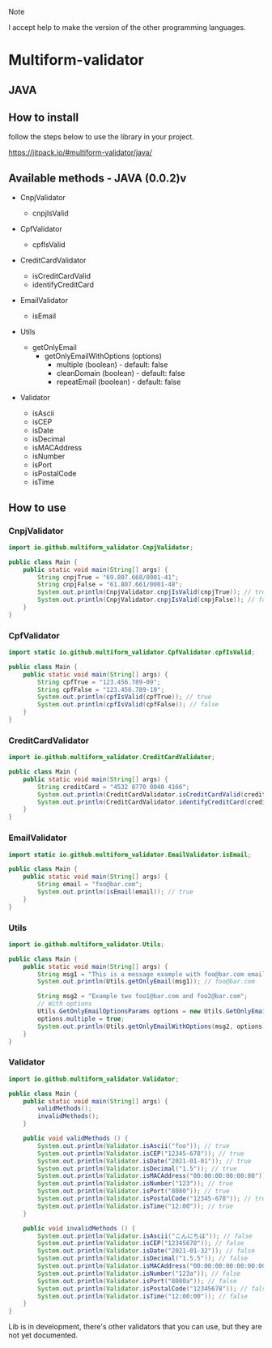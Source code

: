 > [!NOTE]
> I accept help to make the version of the other programming languages.

# Multiform-validator

## JAVA

## How to install

follow the steps below to use the library in your project.

https://jitpack.io/#multiform-validator/java/

## Available methods - JAVA (0.0.2)v

- CnpjValidator
  - cnpjIsValid

- CpfValidator
  - cpfIsValid

- CreditCardValidator
  - isCreditCardValid
  - identifyCreditCard

- EmailValidator
  - isEmail

- Utils
  - getOnlyEmail
    - getOnlyEmailWithOptions (options)
      - multiple (boolean) - default: false
      - cleanDomain (boolean) - default: false
      - repeatEmail (boolean) - default: false

- Validator
  - isAscii
  - isCEP
  - isDate
  - isDecimal
  - isMACAddress
  - isNumber
  - isPort
  - isPostalCode
  - isTime


## How to use

### CnpjValidator
```java
import io.github.multiform_validator.CnpjValidator;

public class Main {
    public static void main(String[] args) {
        String cnpjTrue = "69.807.668/0001-41";
        String cnpjFalse = "61.807.661/0001-48";
        System.out.println(CnpjValidator.cnpjIsValid(cnpjTrue)); // true
        System.out.println(CnpjValidator.cnpjIsValid(cnpjFalse)); // false
    }
}
```

### CpfValidator
```java
import static io.github.multiform_validator.CpfValidator.cpfIsValid;

public class Main {
    public static void main(String[] args) {
        String cpfTrue = "123.456.789-09";
        String cpfFalse = "123.456.789-10";
        System.out.println(cpfIsValid(cpfTrue)); // true
        System.out.println(cpfIsValid(cpfFalse)); // false
    }
}
```

### CreditCardValidator
```java
import io.github.multiform_validator.CreditCardValidator;

public class Main {
    public static void main(String[] args) {
        String creditCard = "4532 8770 0040 4166";
        System.out.println(CreditCardValidator.isCreditCardValid(creditCard)); // true
        System.out.println(CreditCardValidator.identifyCreditCard(creditCard)); // Visa
    }
}
```

### EmailValidator
```java
import static io.github.multiform_validator.EmailValidator.isEmail;

public class Main {
    public static void main(String[] args) {
        String email = "foo@bar.com";
        System.out.println(isEmail(email)); // true
    }
}
```

### Utils
```java
import io.github.multiform_validator.Utils;

public class Main {
    public static void main(String[] args) {
        String msg1 = "This is a message example with foo@bar.com email to test";
        System.out.println(Utils.getOnlyEmail(msg1)); // foo@bar.com

        String msg2 = "Example two foo1@bar.com and foo2@bar.com";
        // With options
        Utils.GetOnlyEmailOptionsParams options = new Utils.GetOnlyEmailOptionsParams();
        options.multiple = true;
        System.out.println(Utils.getOnlyEmailWithOptions(msg2, options)); // [foo1@bar.com, foo2@bar.com]
    }
}
```

### Validator
```java
import io.github.multiform_validator.Validator;

public class Main {
    public static void main(String[] args) {
        validMethods();
        invalidMethods();
    }

    public void validMethods () {
        System.out.println(Validator.isAscii("foo")); // true
        System.out.println(Validator.isCEP("12345-678")); // true
        System.out.println(Validator.isDate("2021-01-01")); // true
        System.out.println(Validator.isDecimal("1.5")); // true
        System.out.println(Validator.isMACAddress("00:00:00:00:00:00")); // true
        System.out.println(Validator.isNumber("123")); // true
        System.out.println(Validator.isPort("8080")); // true
        System.out.println(Validator.isPostalCode("12345-678")); // true
        System.out.println(Validator.isTime("12:00")); // true
    }

    public void invalidMethods () {
        System.out.println(Validator.isAscii("こんにちは")); // false
        System.out.println(Validator.isCEP("12345678")); // false
        System.out.println(Validator.isDate("2021-01-32")); // false
        System.out.println(Validator.isDecimal("1.5.5")); // false
        System.out.println(Validator.isMACAddress("00:00:00:00:00:00:00")); // false
        System.out.println(Validator.isNumber("123a")); // false
        System.out.println(Validator.isPort("8080a")); // false
        System.out.println(Validator.isPostalCode("12345678")); // false
        System.out.println(Validator.isTime("12:00:00")); // false
    }
}
```

Lib is in development, there's other validators that you can use, but they are not yet documented.
